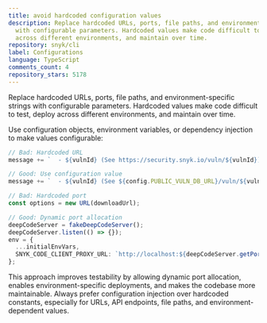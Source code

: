 ```yaml
---
title: avoid hardcoded configuration values
description: Replace hardcoded URLs, ports, file paths, and environment-specific strings
  with configurable parameters. Hardcoded values make code difficult to test, deploy
  across different environments, and maintain over time.
repository: snyk/cli
label: Configurations
language: TypeScript
comments_count: 4
repository_stars: 5178
---
```


Replace hardcoded URLs, ports, file paths, and environment-specific strings with configurable parameters. Hardcoded values make code difficult to test, deploy across different environments, and maintain over time.

Use configuration objects, environment variables, or dependency injection to make values configurable:

```typescript
// Bad: Hardcoded URL
message += `  - ${vulnId} (See https://security.snyk.io/vuln/${vulnId})`;

// Good: Use configuration value
message += `  - ${vulnId} (See ${config.PUBLIC_VULN_DB_URL}/vuln/${vulnId})`;

// Bad: Hardcoded port
const options = new URL(downloadUrl);

// Good: Dynamic port allocation
deepCodeServer = fakeDeepCodeServer();
deepCodeServer.listen(() => {});
env = {
  ...initialEnvVars,
  SNYK_CODE_CLIENT_PROXY_URL: `http://localhost:${deepCodeServer.getPort()}`,
};
```

This approach improves testability by allowing dynamic port allocation, enables environment-specific deployments, and makes the codebase more maintainable. Always prefer configuration injection over hardcoded constants, especially for URLs, API endpoints, file paths, and environment-dependent values.
